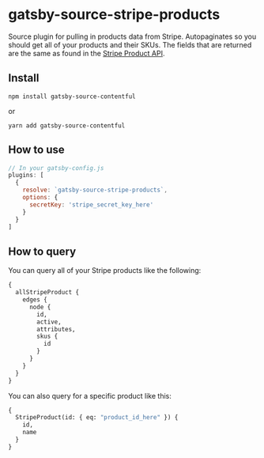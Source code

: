 # gatsby-source-stripe-products

Source plugin for pulling in products data from Stripe. Autopaginates so you should get all of your products and their SKUs. The fields that are returned are the same as found in the [Stripe Product API](https://stripe.com/docs/api#product_object).

## Install

`npm install gatsby-source-contentful`

or

`yarn add gatsby-source-contentful`

## How to use

```javascript
// In your gatsby-config.js
plugins: [
  {
    resolve: `gatsby-source-stripe-products`,
    options: {
      secretKey: 'stripe_secret_key_here'
    }
  }
]
```

## How to query

You can query all of your Stripe products like the following:

```graphql
{
  allStripeProduct {
    edges {
      node {
        id,
        active,
        attributes,
        skus {
          id
        }
      }
    }
  }
}
```

You can also query for a specific product like this:

```graphql
{
  StripeProduct(id: { eq: "product_id_here" }) {
    id,
    name
  }
}
```